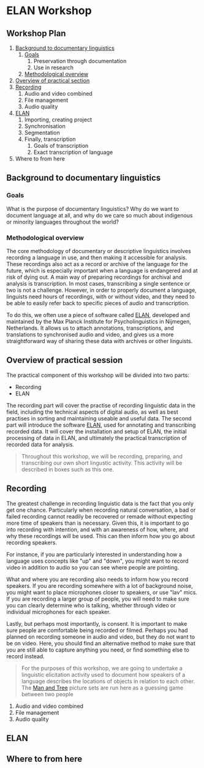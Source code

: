 # ELAN Workshop
## Workshop Plan
1. [Background to documentary linguistics](#background-to-documentary-linguistics)
   1. [Goals](#Goals)
      1. Preservation through documentation
      2. Use in research
   2. [Methodological overview](#methodological-overview)
2. [Overview of practical section](#overview-of-practical-session)
3. [Recording](#recording)
   1. Audio and video combined
   2. File management
   3. Audio quality
4. [ELAN](#elan)
   1. Importing, creating project
   2. Synchronisation
   3. Segmentation
   4. Finally, transcription
      1. Goals of transcription
      2. Exact transcription of language
5. Where to from here
   

## Background to documentary linguistics
### Goals
What is the purpose of documentary linguistics? Why do we want to document language at all, and why do we care so much about indigenous or minority languages throughout the world?


### Methodological overview
The core methodology of documentary or descriptive linguistics involves recording a language in use, and then making it accessible for analysis. These recordings also act as a record or archive of the language for the future, which is especially important when a language is endangered and at risk of dying out. A main way of preparing recordings for archival and analysis is transcription. In most cases, transcribing a single sentence or two is not a challenge. However, in order to properly document a language, linguists need hours of recordings, with or without video, and they need to be able to easily refer back to specific pieces of audio and transcription.

To do this, we often use a piece of software called [ELAN](https://archive.mpi.nl/tla/elan), developed and maintained by the Max Planck Institute for Psycholinguistics in Nijmegen, Netherlands. It allows us to attach annotations, transcriptions, and translations to synchronised audio and video, and gives us a more straightforward way of sharing these data with archives or other linguists.

## Overview of practical session
The practical component of this workshop will be divided into two parts:
- Recording
- ELAN

The recording part will cover the practise of recording linguistic data in the field, including the technical aspects of digital audio, as well as best practises in sorting and maintaining useable and useful data.
The second part will introduce the software [ELAN](https://archive.mpi.nl/tla/elan), used for annotating and transcribing recorded data. It will cover the installation and setup of ELAN, the initial processing of data in ELAN, and ultimately the practical transcription of recorded data for analysis.

> Throughout this workshop, we will be recording, preparing, and transcribing our own short lingustic activity. This activity will be described in boxes such as this one.
## Recording
The greatest challenge in recording linguistic data is the fact that you only get one chance. Particularly when recording natural conversation, a bad or failed recording cannot readily be recovered or remade without expecting more time of speakers than is necessary. Given this, it is important to go into recording with intention, and with an awareness of how, where, and why these recordings will be used. This can then inform how you go about recording speakers.

For instance, if you are particularly interested in understanding how a language uses concepts like "up" and "down", you might want to record video in addition to audio so you can see where people are pointing. 

What and where you are recording also needs to inform how you record speakers. If you are recording somewhere with a lot of background noise, you might want to place microphones closer to speakers, or use "lav" mics. If you are recording a larger group of people, you will need to make sure you can clearly determine who is talking, whether through video or individual microphones for each speaker.

Lastly, but perhaps most importantly, is consent. It is important to make sure people are comfortable being recorded or filmed. Perhaps you had planned on recording someone in audio and video, but they do not want to be on video. Here, you should find an alternative method to make sure that you are still able to capture anything you need, or find something else to record instead.

> For the purposes of this workshop, we are going to undertake a linguistic elicitation activity used to document how speakers of a language describes the locations of objects in relation to each other. The [Man and Tree](https://archive.mpi.nl/islandora/object/lat%3A1839_da98dab1_75df_452a_8575_6b44137801e6) picture sets are run here as a guessing game between two people
   1. Audio and video combined
   2. File management
   3. Audio quality

## ELAN

## Where to from here
